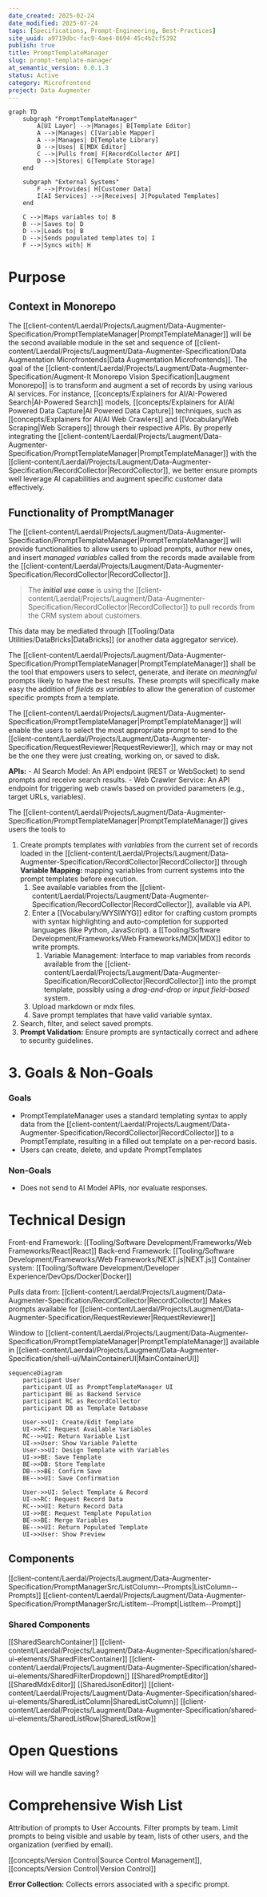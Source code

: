 ```yaml
---
date_created: 2025-02-24
date_modified: 2025-07-24
tags: [Specifications, Prompt-Engineering, Best-Practices]
site_uuid: a9719dbc-fac9-4ae4-8694-45c4b2cf5392
publish: true
title: PromptTemplateManager
slug: prompt-template-manager
at_semantic_version: 0.0.1.3
status: Active
category: Microfrontend
project: Data Augmenter
---
```


```mermaid
graph TD
    subgraph "PromptTemplateManager"
        A[UI Layer] -->|Manages| B[Template Editor]
        A -->|Manages| C[Variable Mapper]
        A -->|Manages| D[Template Library]
        B -->|Uses| E[MDX Editor]
        C -->|Pulls from| F[RecordCollector API]
        D -->|Stores| G[Template Storage]
    end
    
    subgraph "External Systems"
        F -->|Provides| H[Customer Data]
        I[AI Services] -->|Receives| J[Populated Templates]
    end
    
    C -->|Maps variables to| B
    B -->|Saves to| D
    D -->|Loads to| B
    D -->|Sends populated templates to| I
    F -->|Syncs with| H
```

# Purpose

## Context in Monorepo

The [[client-content/Laerdal/Projects/Laugment/Data-Augmenter-Specification/PromptTemplateManager|PromptTemplateManager]] will be the second available module in the set and sequence of [[client-content/Laerdal/Projects/Laugment/Data-Augmenter-Specification/Data Augmentation Microfrontends|Data Augmentation Microfrontends]]. The goal of the [[client-content/Laerdal/Projects/Laugment/Data-Augmenter-Specification/Augment-It Monorepo Vision Specification|Laugment Monorepo]] is to transform and augment a set of records by using various AI services.  For instance, [[concepts/Explainers for AI/AI-Powered Search|AI-Powered Search]] models, [[concepts/Explainers for AI/AI Powered Data Capture|AI Powered Data Capture]] techniques, such as [[concepts/Explainers for AI/AI Web Crawlers]] and [[Vocabulary/Web Scraping|Web Scrapers]] through their respective APIs. By properly integrating the [[client-content/Laerdal/Projects/Laugment/Data-Augmenter-Specification/PromptTemplateManager|PromptTemplateManager]] with the [[client-content/Laerdal/Projects/Laugment/Data-Augmenter-Specification/RecordCollector|RecordCollector]], we better ensure prompts well leverage AI capabilities and augment specific customer data effectively.

## Functionality of PromptManager

The [[client-content/Laerdal/Projects/Laugment/Data-Augmenter-Specification/PromptTemplateManager|PromptTemplateManager]] will provide functionalities to allow users to upload prompts, author new ones, and insert _managed variables_ called from the records made available from the [[client-content/Laerdal/Projects/Laugment/Data-Augmenter-Specification/RecordCollector|RecordCollector]]. 

> The **_initial use case_** is using the [[client-content/Laerdal/Projects/Laugment/Data-Augmenter-Specification/RecordCollector|RecordCollector]] to pull records from the CRM system about customers.  

This data may be mediated through [[Tooling/Data Utilities/DataBricks|DataBricks]] (or another data aggregator service).

The [[client-content/Laerdal/Projects/Laugment/Data-Augmenter-Specification/PromptTemplateManager|PromptTemplateManager]] shall be the tool that empowers users to select,  generate, and iterate on _meaningful_ prompts likely to have the best results.  These prompts will specifically make easy the addition of  _fields as variables_ to allow the generation of customer specific prompts from a template. 

The [[client-content/Laerdal/Projects/Laugment/Data-Augmenter-Specification/PromptTemplateManager|PromptTemplateManager]] will enable the users to select the most appropriate prompt to send to the [[client-content/Laerdal/Projects/Laugment/Data-Augmenter-Specification/RequestReviewer|RequestReviewer]], which may or may not be the one they were just creating, working on, or saved to disk. 

**APIs:**
        - AI Search Model: An API endpoint (REST or WebSocket) to send prompts and receive search results.
        - Web Crawler Service: An API endpoint for triggering web crawls based on provided parameters (e.g., target URLs, variables).

The [[client-content/Laerdal/Projects/Laugment/Data-Augmenter-Specification/PromptTemplateManager|PromptTemplateManager]] gives users the tools to 
1) Create prompts templates _with variables_ from the current set of records loaded in the [[client-content/Laerdal/Projects/Laugment/Data-Augmenter-Specification/RecordCollector|RecordCollector]] through **Variable Mapping:** mapping variables from current systems into the prompt templates before execution.
	1) See available variables from the [[client-content/Laerdal/Projects/Laugment/Data-Augmenter-Specification/RecordCollector|RecordCollector]], available via API.  
	2) Enter a [[Vocabulary/WYSIWYG]] editor for crafting custom prompts with syntax highlighting and auto-completion for supported languages (like Python, JavaScript). a [[Tooling/Software Development/Frameworks/Web Frameworks/MDX|MDX]] editor to write prompts. 
		1) Variable Management: Interface to map variables from records available from the [[client-content/Laerdal/Projects/Laugment/Data-Augmenter-Specification/RecordCollector|RecordCollector]] into the prompt template, possibly using a _drag-and-drop_ or _input field-based_ system.
	3) Upload markdown or mdx files.
	4) Save prompt templates that have valid variable syntax. 
2) Search, filter, and select saved prompts. 
3) **Prompt Validation:** Ensure prompts are syntactically correct and adhere to security guidelines.


# 3. Goals & Non-Goals  
### Goals  
- PromptTemplateManager uses a standard templating syntax to apply data from the [[client-content/Laerdal/Projects/Laugment/Data-Augmenter-Specification/RecordCollector|RecordCollector]] to a PromptTemplate, resulting in a filled out template on a per-record basis. 
- Users can create, delete, and update PromptTemplates
  
### Non-Goals  
- Does not send to AI Model APIs, nor evaluate responses. 


# Technical Design
 
Front-end Framework: [[Tooling/Software Development/Frameworks/Web Frameworks/React|React]]
Back-end Framework: [[Tooling/Software Development/Frameworks/Web Frameworks/NEXT.js|NEXT.js]]
Container system: [[Tooling/Software Development/Developer Experience/DevOps/Docker|Docker]]

Pulls data from: [[client-content/Laerdal/Projects/Laugment/Data-Augmenter-Specification/RecordCollector|RecordCollector]]
Makes prompts available for [[client-content/Laerdal/Projects/Laugment/Data-Augmenter-Specification/RequestReviewer|RequestReviewer]]

Window to [[client-content/Laerdal/Projects/Laugment/Data-Augmenter-Specification/PromptTemplateManager|PromptTemplateManager]] available in [[client-content/Laerdal/Projects/Laugment/Data-Augmenter-Specification/shell-ui/MainContainerUI|MainContainerUI]]


```mermaid
sequenceDiagram
    participant User
    participant UI as PromptTemplateManager UI
    participant BE as Backend Service
    participant RC as RecordCollector
    participant DB as Template Database
    
    User->>UI: Create/Edit Template
    UI->>RC: Request Available Variables
    RC-->>UI: Return Variable List
    UI->>User: Show Variable Palette
    User->>UI: Design Template with Variables
    UI->>BE: Save Template
    BE->>DB: Store Template
    DB-->>BE: Confirm Save
    BE-->>UI: Save Confirmation
    
    User->>UI: Select Template & Record
    UI->>RC: Request Record Data
    RC-->>UI: Return Record Data
    UI->>BE: Request Template Population
    BE->>BE: Merge Variables
    BE-->>UI: Return Populated Template
    UI->>User: Show Preview
```


## Components
[[client-content/Laerdal/Projects/Laugment/Data-Augmenter-Specification/PromptManagerSrc/ListColumn--Prompts|ListColumn--Prompts]]
[[client-content/Laerdal/Projects/Laugment/Data-Augmenter-Specification/PromptManagerSrc/ListItem--Prompt|ListItem--Prompt]]

### Shared Components
[[SharedSearchContainer]]
[[client-content/Laerdal/Projects/Laugment/Data-Augmenter-Specification/shared-ui-elements/SharedFilterContainer]]
[[client-content/Laerdal/Projects/Laugment/Data-Augmenter-Specification/shared-ui-elements/SharedFilterDropdown]]
[[SharedPromptEditor]]
	[[SharedMdxEditor]]
	[[SharedJsonEditor]]
[[client-content/Laerdal/Projects/Laugment/Data-Augmenter-Specification/shared-ui-elements/SharedListColumn|SharedListColumn]]
[[client-content/Laerdal/Projects/Laugment/Data-Augmenter-Specification/shared-ui-elements/SharedListRow|SharedListRow]]

# Open Questions
How will we handle saving? 

# Comprehensive Wish List

Attribution of prompts to User Accounts.  Filter prompts by team.  Limit prompts to being visible and usable by team, lists of other users, and the organization (verified by email).

[[concepts/Version Control|Source Control Management]], [[concepts/Version Control|Version Control]]

**Error Collection:** Collects errors associated with a specific prompt. 




